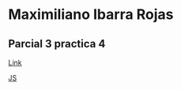 # Maximiliano Ibarra Rojas

## Parcial 3 practica 4

[Link](https://maxib62.github.io/relojConBotones/)

[JS](/JS/Reloj.js)